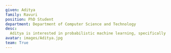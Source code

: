 ```yaml
---
given: Aditya
family: Ravuri
position: PhD Student
department: Department of Computer Science and Technology
desc:
  Aditya is interested in probabilistic machine learning, specifically in situations where there is interesting prior information available. As Gaussian processes routinely lend themselves to such applications, he enjoys working with them. He is also interested in finding a statistical basis for some classical algorithms.
avatar: images/Aditya.jpg
team: True
---
```

